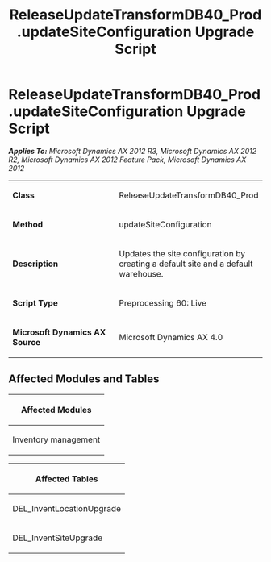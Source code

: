 ﻿---
title: ReleaseUpdateTransformDB40_Prod.updateSiteConfiguration Upgrade Script
TOCTitle: ReleaseUpdateTransformDB40_Prod.updateSiteConfiguration Upgrade Script
ms:assetid: bd8ef81c-93c7-cdf7-b3de-b1989a187801
ms:mtpsurl: https://msdn.microsoft.com/en-us/library/JJ686685(v=AX.60)
ms:contentKeyID: 49710883
ms.date: 05/18/2015
mtps_version: v=AX.60
---

# ReleaseUpdateTransformDB40\_Prod.updateSiteConfiguration Upgrade Script 


_**Applies To:** Microsoft Dynamics AX 2012 R3, Microsoft Dynamics AX 2012 R2, Microsoft Dynamics AX 2012 Feature Pack, Microsoft Dynamics AX 2012_

<table>
<colgroup>
<col style="width: 50%" />
<col style="width: 50%" />
</colgroup>
<tbody>
<tr class="odd">
<td><p><strong>Class</strong></p></td>
<td><p>ReleaseUpdateTransformDB40_Prod</p></td>
</tr>
<tr class="even">
<td><p><strong>Method</strong></p></td>
<td><p>updateSiteConfiguration</p></td>
</tr>
<tr class="odd">
<td><p><strong>Description</strong></p></td>
<td><p>Updates the site configuration by creating a default site and a default warehouse.</p></td>
</tr>
<tr class="even">
<td><p><strong>Script Type</strong></p></td>
<td><p>Preprocessing 60: Live</p></td>
</tr>
<tr class="odd">
<td><p><strong>Microsoft Dynamics AX Source</strong></p></td>
<td><p>Microsoft Dynamics AX 4.0</p></td>
</tr>
</tbody>
</table>


## Affected Modules and Tables

<table>
<colgroup>
<col style="width: 100%" />
</colgroup>
<thead>
<tr class="header">
<th><p>Affected Modules</p></th>
</tr>
</thead>
<tbody>
<tr class="odd">
<td><p>Inventory management</p></td>
</tr>
</tbody>
</table>


<table>
<colgroup>
<col style="width: 100%" />
</colgroup>
<thead>
<tr class="header">
<th><p>Affected Tables</p></th>
</tr>
</thead>
<tbody>
<tr class="odd">
<td><p>DEL_InventLocationUpgrade</p></td>
</tr>
<tr class="even">
<td><p>DEL_InventSiteUpgrade</p></td>
</tr>
</tbody>
</table>

  


